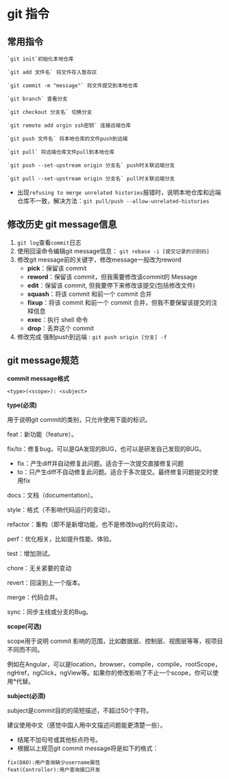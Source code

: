 # git 指令
## 常用指令

    `git init`初始化本地仓库

    `git add 文件名` 将文件存入暂存区

    `git commit -m "message"` 将文件提交到本地仓库

    `git branch` 查看分支

    `git checkout 分支名` 切换分支

    `git remote add orgin ssh密钥` 连接远端仓库

    `git push 文件名` 将本地仓库的文件push到远端

    `git pull` 将远端仓库文件pull到本地仓库

    `git push --set-upstream origin 分支名` push时关联远端分支

    `git pull --set-upstream origin 分支名` pull时关联远端分支

- 出现`refusing to merge unrelated histories`报错时，说明本地仓库和远端仓库不一致，解决方法：`git pull/push --allow-unrelated-histories`

## 修改历史 git message信息
1. `git log`查看`commit`日志
2. 使用回滚命令编辑git message信息： `git rebase -i [提交记录的识别码]`
3. 修改git message前的关键字，修改message一般改为reword
	- **pick**：保留该 commit
	- **reword**：保留该 commit，但我需要修改该commit的 Message
	- **edit**：保留该 commit, 但我要停下来修改该提交(包括修改文件)
	- **squash**：将该 commit 和前一个 commit 合并
	- **fixup**：将该 commit 和前一个 commit 合并，但我不要保留该提交的注释信息
	- **exec**：执行 shell 命令
	- **drop**：丢弃这个 commit
4. 修改完成 强制push到远端 : `git push origin [分支] -f`

## git message规范
**commit message格式**
```text
<type>(<scope>): <subject>
```
**type(必须)**

用于说明git commit的类别，只允许使用下面的标识。

feat：新功能（feature）。

fix/to：修复bug，可以是QA发现的BUG，也可以是研发自己发现的BUG。

- fix：产生diff并自动修复此问题。适合于一次提交直接修复问题
- to：只产生diff不自动修复此问题。适合于多次提交。最终修复问题提交时使用fix

docs：文档（documentation）。

style：格式（不影响代码运行的变动）。

refactor：重构（即不是新增功能，也不是修改bug的代码变动）。

perf：优化相关，比如提升性能、体验。

test：增加测试。

chore：无关紧要的变动   

revert：回滚到上一个版本。

merge：代码合并。

sync：同步主线或分支的Bug。

**scope(可选)**

scope用于说明 commit 影响的范围，比如数据层、控制层、视图层等等，视项目不同而不同。

例如在Angular，可以是location，browser，compile，compile，rootScope， ngHref，ngClick，ngView等。如果你的修改影响了不止一个scope，你可以使用*代替。

**subject(必须)**

subject是commit目的的简短描述，不超过50个字符。

建议使用中文（感觉中国人用中文描述问题能更清楚一些）。
- 结尾不加句号或其他标点符号。
- 根据以上规范git commit message将是如下的格式：
```text
fix(DAO):用户查询缺少username属性 
feat(Controller):用户查询接口开发
```